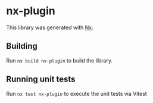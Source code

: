 # nx-plugin

This library was generated with [Nx](https://nx.dev).

## Building

Run `nx build nx-plugin` to build the library.

## Running unit tests

Run `nx test nx-plugin` to execute the unit tests via Vitest
